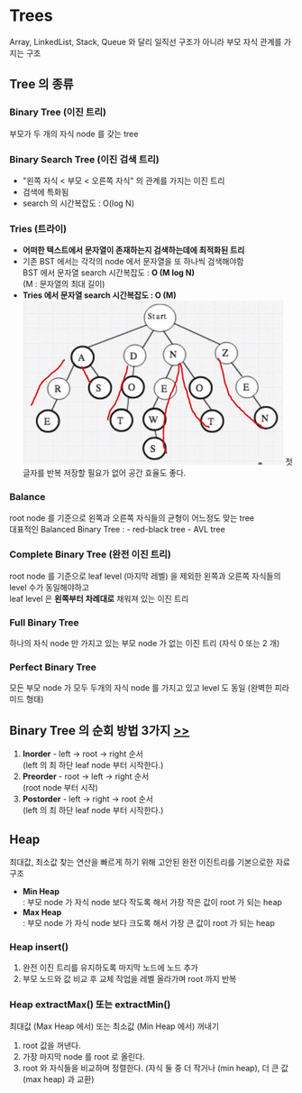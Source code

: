 # Trees

Array, LinkedList, Stack, Queue 와 달리 일직선 구조가 아니라 부모 자식 관계를 가지는 구조

## Tree 의 종류

### Binary Tree (이진 트리)
  부모가 두 개의 자식 node 를 갖는 tree

### Binary Search Tree (이진 검색 트리)
  - "왼쪽 자식 < 부모 < 오른쪽 자식" 의 관계를 가지는 이진 트리   
  - 검색에 특화됨
  - search 의 시간복잡도 : O(log N)

### Tries (트라이)
  - **어떠한 텍스트에서 문자열이 존재하는지 검색하는데에 최적화된 트리**
  - 기존 BST 에서는 각각의 node 에서 문자열을 또 하나씩 검색해야함   
    BST 에서 문자열 search 시간복잡도 : **O (M log N)**    
    (M : 문자열의 최대 길이)   
  - **Tries 에서 문자열 search 시간복잡도 : O (M)**
  ![tries사진](./ref/trie.JPG)
  첫 글자를 반복 저장할 필요가 없어 공간 효율도 좋다. 


### Balance
  root node 를 기준으로 왼쪽과 오른쪽 자식들의 균형이 어느정도 맞는 tree   
  대표적인 Balanced Binary Tree : 
    - red-black tree
    - AVL tree

### Complete Binary Tree (완전 이진 트리)
  root node 를 기준으로 leaf level (마지막 레벨) 을 제외한 왼쪽과 오른쪽 자식들의 level 수가 동일해야하고   
  leaf level 은 **왼쪽부터 차례대로** 채워져 있는 이진 트리 

### Full Binary Tree
  하나의 자식 node 만 가지고 있는 부모 node 가 없는 이진 트리 (자식 0 또는 2 개)

### Perfect Binary Tree
  모든 부모 node 가 모두 두개의 자식 node 를 가지고 있고 level 도 동일 (완벽한 피라미드 형태)

## Binary Tree 의 순회 방법 3가지 [>>](./binaryTree_traverse.js)
  1. **Inorder**
    - left -> root -> right 순서   
    (left 의 최 하단 leaf node 부터 시작한다.)
  2. **Preorder**
    - root -> left -> right 순서   
    (root node 부터 시작)
  3. **Postorder**
    - left -> right -> root 순서   
    (left 의 최 하단 leaf node 부터 시작한다.)


## Heap
 최대값, 최소값 찾는 연산을 빠르게 하기 위해 고안된 완전 이진트리를 기본으로한 자료구조
 - **Min Heap**   
   : 부모 node 가 자식 node 보다 작도록 해서 가장 작은 값이 root 가 되는 heap
 - **Max Heap**   
   : 부모 node 가 자식 node 보다 크도록 해서 가장 큰 값이 root 가 되는 heap

### Heap insert()
  1. 완전 이진 트리를 유지하도록 마지막 노드에 노드 추가
  2. 부모 노드와 값 비교 후 교체 작업을 레벨 올라가며 root 까지 반복

### Heap extractMax() 또는 extractMin()
  최대값 (Max Heap 에서) 또는 최소값 (Min Heap 에서) 꺼내기
  
  1. root 값을 꺼낸다.
  2. 가장 마지막 node 를 root 로 올린다.
  3. root 와 자식들을 비교하며 정렬한다. (자식 둘 중 더 작거나 (min heap), 더 큰 값 (max heap) 과 교환)
